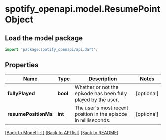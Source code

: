 # spotify_openapi.model.ResumePointObject

## Load the model package
```dart
import 'package:spotify_openapi/api.dart';
```

## Properties
Name | Type | Description | Notes
------------ | ------------- | ------------- | -------------
**fullyPlayed** | **bool** | Whether or not the episode has been fully played by the user.  | [optional] 
**resumePositionMs** | **int** | The user's most recent position in the episode in milliseconds.  | [optional] 

[[Back to Model list]](../README.md#documentation-for-models) [[Back to API list]](../README.md#documentation-for-api-endpoints) [[Back to README]](../README.md)


